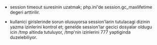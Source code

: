 * session timeout suresinin uzatmak;
php.ini'de session.gc_maxlifetime degeri arttirilir.


* kullanici girislerinde sorun olusuyorsa session'larin tutulacagi dizinin yazma izinlerini kontrol et;
genelde session'lar gecici dosyalar oldugu icin /tmp altinda tutuluyor, /tmp'nin izinlerini 777 yaptiginda duzelebiliyor. 
